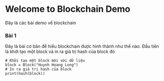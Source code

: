 # Welcome to Blockchain Demo
Đây là các bài demo về blockchain
### Bài 1
Đây là bài cơ bản để hiểu blockchain được hình thành như thế nào.
Đầu tiên là khởi tạo một block và in ra giá trị hash của block đó

    # Khởi tạo một block mới với dữ liệu
    block = Block("Huynh Hoang Long")
    # In ra giá trị hash của block
    print(hash(block))
